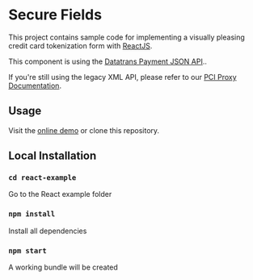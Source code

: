 # Secure Fields

This project contains sample code for implementing a visually pleasing credit card tokenization form with [ReactJS](https://reactjs.org/).

This component is using the [Datatrans Payment JSON API](https://api-reference.datatrans.ch/#tag/v1transactions)..

If you're still using the legacy XML API, please refer to our [PCI Proxy Documentation](https://docs.pci-proxy.com/collect/secure-fields-js).


## Usage

Visit the [online demo](https://datatrans.github.io/secure-fields-sample/) or clone this repository.


## Local Installation

### `cd react-example`
Go to the React example folder

### `npm install`
Install all dependencies

### `npm start`
A working bundle will be created
